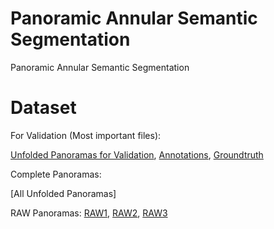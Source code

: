 # Panoramic Annular Semantic Segmentation
Panoramic Annular Semantic Segmentation

# Dataset
For Validation (Most important files):

[Unfolded Panoramas for Validation](https://pan.baidu.com/s/1lsd_CN9u4uSCp-KmE2pn9Q),
[Annotations](https://pan.baidu.com/s/1ZlLo6AEgKGll5aE7GQWlLA),
[Groundtruth](https://pan.baidu.com/s/1Y4Xp10J_fWrye_gLS3iyrA)

Complete Panoramas:

[All Unfolded Panoramas]

RAW Panoramas: [RAW1](https://pan.baidu.com/s/1LBTQnVHcL0TKoY7njtPiBg),
               [RAW2](),
               [RAW3](https://pan.baidu.com/s/1car_7_dH58wKWDjM6brhlQ)

